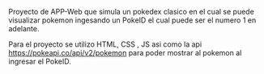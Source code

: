 Proyecto de APP-Web que simula un pokedex clasico
en el cual se puede visualizar pokemon ingesando un PokeID el cual puede ser el numero 1 en adelante.

Para el proyecto se utilizo HTML, CSS , JS asi como la api 
https://pokeapi.co/api/v2/pokemon para poder mostrar al pokemon al ingresar el PokeID.
